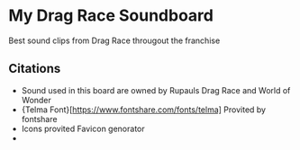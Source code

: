 <!-- Screen Shot -->

# My Drag Race Soundboard
Best sound clips from Drag Race througout the franchise

## Citations
* Sound used in this board are owned by Rupauls Drag Race and World of Wonder
* {Telma Font}[https://www.fontshare.com/fonts/telma] Provited by fontshare
* Icons provited Favicon genorator
*
